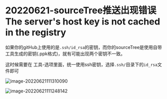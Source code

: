 # 20220621-sourceTree推送出现错误The server's host key is not cached in the registry

如果你的gitHub上使用的是`.ssh/id_rsa`的密钥，而你的sourceTree是使用自带工具生成的密钥(.ppk格式)，就有可能出现两个密钥不一致。

这时候需要在 工具-选项里面，统一使用ssh密钥，选择`.ssh/`目录下的`id_rsa`文件即可

![image-20220621111310090](https://s2.loli.net/2022/06/21/bmlygv4CFjUeNkO.png)

![image-20220621111248142](https://s2.loli.net/2022/06/21/2iG3fmoOT8CcgME.png)